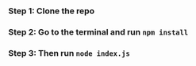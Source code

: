 ### Step 1: Clone the repo
### Step 2: Go to the terminal and run `npm install`
### Step 3: Then run `node index.js`
